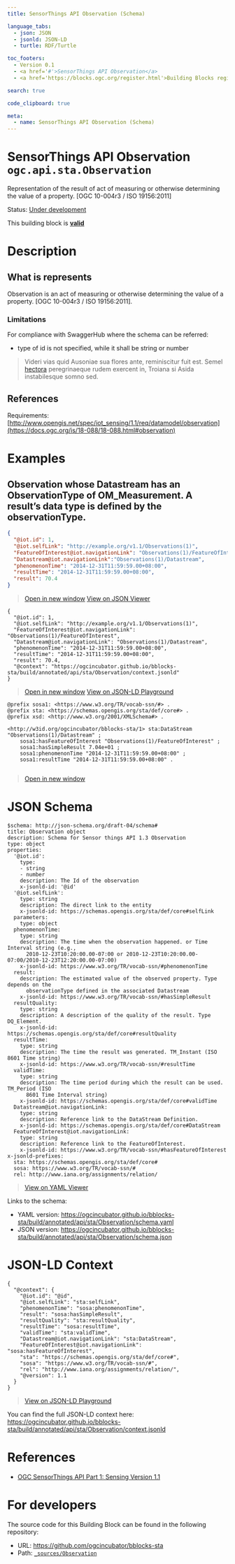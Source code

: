 ```yaml
---
title: SensorThings API Observation (Schema)

language_tabs:
  - json: JSON
  - jsonld: JSON-LD
  - turtle: RDF/Turtle

toc_footers:
  - Version 0.1
  - <a href='#'>SensorThings API Observation</a>
  - <a href='https://blocks.ogc.org/register.html'>Building Blocks register</a>

search: true

code_clipboard: true

meta:
  - name: SensorThings API Observation (Schema)
---
```



# SensorThings API Observation `ogc.api.sta.Observation`

Representation of the result of act of measuring or otherwise determining the value of a property. [OGC 10-004r3 / ISO 19156:2011]

<p class="status">
    <span data-rainbow-uri="http://www.opengis.net/def/status">Status</span>:
    <a href="http://www.opengis.net/def/status/under-development" target="_blank" data-rainbow-uri>Under development</a>
</p>

<aside class="success">
This building block is <strong><a href="https://github.com/ogcincubator/bblocks-sta/blob/master/build/tests/api/sta/Observation/" target="_blank">valid</a></strong>
</aside>

# Description

## What is represents

Observation is an act of measuring or otherwise determining the value of a property. [OGC 10-004r3 / ISO 19156:2011].

### Limitations
For compliance with SwaggerHub where the schema can be referred:
- type of id is not specified, while it shall be string or number


> Videri vias quid Ausoniae sua flores ante, reminiscitur fuit est. Semel
> [hectora](http://silvaque.org/) peregrinaeque rudem exercent in, Troiana si
> Asida instabilesque somno sed.

## References

Requirements: [http://www.opengis.net/spec/iot_sensing/1.1/req/datamodel/observation](https://docs.ogc.org/is/18-088/18-088.html#observation)

# Examples

## Observation whose Datastream has an ObservationType of OM_Measurement. A result’s data type is defined by the observationType.



```json
{
  "@iot.id": 1,
  "@iot.selfLink": "http://example.org/v1.1/Observations(1)",
  "FeatureOfInterest@iot.navigationLink": "Observations(1)/FeatureOfInterest",
  "Datastream@iot.navigationLink":"Observations(1)/Datastream",
  "phenomenonTime": "2014-12-31T11:59:59.00+08:00",
  "resultTime": "2014-12-31T11:59:59.00+08:00",
  "result": 70.4
}

```

<blockquote class="lang-specific json">
  <p class="example-links">
    <a target="_blank" href="https://ogcincubator.github.io/bblocks-sta/build/tests/api/sta/Observation/example_1_1.json">Open in new window</a>
    <a target="_blank" href="https://avillar.github.io/TreedocViewer/?dataParser=json&amp;dataUrl=https%3A%2F%2Fogcincubator.github.io%2Fbblocks-sta%2Fbuild%2Ftests%2Fapi%2Fsta%2FObservation%2Fexample_1_1.json&amp;expand=2&amp;option=%7B%22showTable%22%3A+false%7D">View on JSON Viewer</a></p>
</blockquote>




```jsonld
{
  "@iot.id": 1,
  "@iot.selfLink": "http://example.org/v1.1/Observations(1)",
  "FeatureOfInterest@iot.navigationLink": "Observations(1)/FeatureOfInterest",
  "Datastream@iot.navigationLink": "Observations(1)/Datastream",
  "phenomenonTime": "2014-12-31T11:59:59.00+08:00",
  "resultTime": "2014-12-31T11:59:59.00+08:00",
  "result": 70.4,
  "@context": "https://ogcincubator.github.io/bblocks-sta/build/annotated/api/sta/Observation/context.jsonld"
}
```

<blockquote class="lang-specific jsonld">
  <p class="example-links">
    <a target="_blank" href="https://ogcincubator.github.io/bblocks-sta/build/tests/api/sta/Observation/example_1_1.jsonld">Open in new window</a>
    <a target="_blank" href="https://json-ld.org/playground/#json-ld=https%3A%2F%2Fogcincubator.github.io%2Fbblocks-sta%2Fbuild%2Ftests%2Fapi%2Fsta%2FObservation%2Fexample_1_1.jsonld">View on JSON-LD Playground</a>
</blockquote>




```turtle
@prefix sosa1: <https://www.w3.org/TR/vocab-ssn/#> .
@prefix sta: <https://schemas.opengis.org/sta/def/core#> .
@prefix xsd: <http://www.w3.org/2001/XMLSchema#> .

<http://w3id.org/ogcincubator/bblocks-sta/1> sta:DataStream "Observations(1)/Datastream" ;
    sosa1:hasFeatureOfInterest "Observations(1)/FeatureOfInterest" ;
    sosa1:hasSimpleResult 7.04e+01 ;
    sosa1:phenomenonTime "2014-12-31T11:59:59.00+08:00" ;
    sosa1:resultTime "2014-12-31T11:59:59.00+08:00" .


```

<blockquote class="lang-specific turtle">
  <p class="example-links">
    <a target="_blank" href="https://ogcincubator.github.io/bblocks-sta/build/tests/api/sta/Observation/example_1_1.ttl">Open in new window</a>
</blockquote>



# JSON Schema

```yaml--schema
$schema: http://json-schema.org/draft-04/schema#
title: Observation object
description: Schema for Sensor things API 1.3 Observation
type: object
properties:
  '@iot.id':
    type:
    - string
    - number
    description: The Id of the observation
    x-jsonld-id: '@id'
  '@iot.selfLink':
    type: string
    description: The direct link to the entity
    x-jsonld-id: https://schemas.opengis.org/sta/def/core#selfLink
  parameters:
    type: object
  phenomenonTime:
    type: string
    description: The time when the observation happened. or Time Interval string (e.g.,
      2010-12-23T10:20:00.00-07:00 or 2010-12-23T10:20:00.00-07:00/2010-12-23T12:20:00.00-07:00)
    x-jsonld-id: https://www.w3.org/TR/vocab-ssn/#phenomenonTime
  result:
    description: The estimated value of the observed property. Type depends on the
      observationType defined in the associated Datastream
    x-jsonld-id: https://www.w3.org/TR/vocab-ssn/#hasSimpleResult
  resultQuality:
    type: string
    description: A description of the quality of the result. Type DQ_Element.
    x-jsonld-id: https://schemas.opengis.org/sta/def/core#resultQuality
  resultTime:
    type: string
    description: The time the result was generated. TM_Instant (ISO 8601 Time string)
    x-jsonld-id: https://www.w3.org/TR/vocab-ssn/#resultTime
  validTime:
    type: string
    description: The time period during which the result can be used. TM_Period (ISO
      8601 Time Interval string)
    x-jsonld-id: https://schemas.opengis.org/sta/def/core#validTime
  Datastream@iot.navigationLink:
    type: string
    description: Reference link to the DataStream Definition.
    x-jsonld-id: https://schemas.opengis.org/sta/def/core#DataStream
  FeatureOfInterest@iot.navigationLink:
    type: string
    description: Reference link to the FeatureOfInterest.
    x-jsonld-id: https://www.w3.org/TR/vocab-ssn/#hasFeatureOfInterest
x-jsonld-prefixes:
  sta: https://schemas.opengis.org/sta/def/core#
  sosa: https://www.w3.org/TR/vocab-ssn/#
  rel: http://www.iana.org/assignments/relation/

```

> <a target="_blank" href="https://avillar.github.io/TreedocViewer/?dataParser=yaml&amp;dataUrl=https%3A%2F%2Fogcincubator.github.io%2Fbblocks-sta%2Fbuild%2Fannotated%2Fapi%2Fsta%2FObservation%2Fschema.yaml&amp;expand=2&amp;option=%7B%22showTable%22%3A+false%7D">View on YAML Viewer</a>

Links to the schema:

* YAML version: <a href="https://ogcincubator.github.io/bblocks-sta/build/annotated/api/sta/Observation/schema.yaml" target="_blank">https://ogcincubator.github.io/bblocks-sta/build/annotated/api/sta/Observation/schema.yaml</a>
* JSON version: <a href="https://ogcincubator.github.io/bblocks-sta/build/annotated/api/sta/Observation/schema.json" target="_blank">https://ogcincubator.github.io/bblocks-sta/build/annotated/api/sta/Observation/schema.json</a>


# JSON-LD Context

```json--ldContext
{
  "@context": {
    "@iot.id": "@id",
    "@iot.selfLink": "sta:selfLink",
    "phenomenonTime": "sosa:phenomenonTime",
    "result": "sosa:hasSimpleResult",
    "resultQuality": "sta:resultQuality",
    "resultTime": "sosa:resultTime",
    "validTime": "sta:validTime",
    "Datastream@iot.navigationLink": "sta:DataStream",
    "FeatureOfInterest@iot.navigationLink": "sosa:hasFeatureOfInterest",
    "sta": "https://schemas.opengis.org/sta/def/core#",
    "sosa": "https://www.w3.org/TR/vocab-ssn/#",
    "rel": "http://www.iana.org/assignments/relation/",
    "@version": 1.1
  }
}
```

> <a target="_blank" href="https://json-ld.org/playground/#json-ld=https%3A%2F%2Fogcincubator.github.io%2Fbblocks-sta%2Fbuild%2Fannotated%2Fapi%2Fsta%2FObservation%2Fcontext.jsonld">View on JSON-LD Playground</a>

You can find the full JSON-LD context here:
<a href="https://ogcincubator.github.io/bblocks-sta/build/annotated/api/sta/Observation/context.jsonld" target="_blank">https://ogcincubator.github.io/bblocks-sta/build/annotated/api/sta/Observation/context.jsonld</a>

# References

* [OGC SensorThings API Part 1: Sensing Version 1.1](https://docs.ogc.org/is/18-088/18-088.html)

# For developers

The source code for this Building Block can be found in the following repository:

* URL: <a href="https://github.com/ogcincubator/bblocks-sta" target="_blank">https://github.com/ogcincubator/bblocks-sta</a>
* Path:
<code><a href="https://github.com/ogcincubator/bblocks-sta/blob/HEAD/_sources/Observation" target="_blank">_sources/Observation</a></code>

